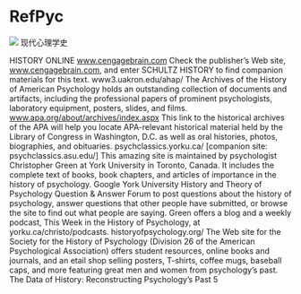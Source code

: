 # RefPyc
![](http://olvs25obh.bkt.clouddn.com/2018-05-09-105309.png)
现代心理学史

HISTORY ONLINE
www.cengagebrain.com
Check the publisher’s Web site, www.cengagebrain.com, and enter SCHULTZ
HISTORY to find companion materials for this text.
www3.uakron.edu/ahap/
The Archives of the History of American Psychology holds an outstanding collection
of documents and artifacts, including the professional papers of prominent
psychologists, laboratory equipment, posters, slides, and films.
www.apa.org/about/archives/index.aspx
This link to the historical archives of the APA will help you locate APA-relevant
historical material held by the Library of Congress in Washington, D.C. as well as
oral histories, photos, biographies, and obituaries.
psychclassics.yorku.ca/ [companion site: psychclassics.asu.edu/]
This amazing site is maintained by psychologist Christopher Green at York University
in Toronto, Canada. It includes the complete text of books, book chapters,
and articles of importance in the history of psychology. Google York University
History and Theory of Psychology Question & Answer Forum to post questions
about the history of psychology, answer questions that other people have submitted,
or browse the site to find out what people are saying. Green offers a blog and a
weekly podcast, This Week in the History of Psychology, at
yorku.ca/christo/podcasts.
historyofpsychology.org/
The Web site for the Society for the History of Psychology (Division 26 of the
American Psychological Association) offers student resources, online books and
journals, and an etail shop selling posters, T-shirts, coffee mugs, baseball caps, and
more featuring great men and women from psychology’s past.
The Data of History: Reconstructing Psychology’s Past 5

